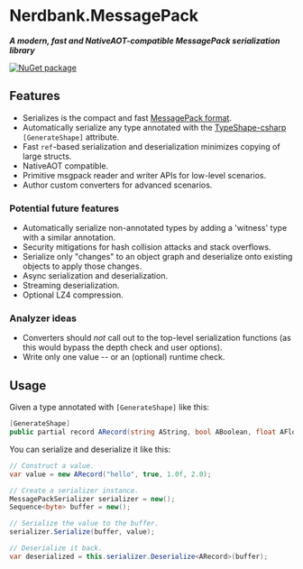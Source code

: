 # Nerdbank.MessagePack

***A modern, fast and NativeAOT-compatible MessagePack serialization library***

[![NuGet package](https://img.shields.io/nuget/v/Nerdbank.MessagePack.svg)](https://nuget.org/packages/Nerdbank.MessagePack)

## Features

* Serializes is the compact and fast [MessagePack format](https://msgpack.org/).
* Automatically serialize any type annotated with the [TypeShape-csharp](https://github.com/eiriktsarpalis/typeshape-csharp) `[GenerateShape]` attribute.
* Fast `ref`-based serialization and deserialization minimizes copying of large structs.
* NativeAOT compatible.
* Primitive msgpack reader and writer APIs for low-level scenarios.
* Author custom converters for advanced scenarios.

### Potential future features

* Automatically serialize non-annotated types by adding a 'witness' type with a similar annotation.
* Security mitigations for hash collision attacks and stack overflows.
* Serialize only "changes" to an object graph and deserialize onto existing objects to apply those changes.
* Async serialization and deserialization.
* Streaming deserialization.
* Optional LZ4 compression.

### Analyzer ideas

* Converters should *not* call out to the top-level serialization functions (as this would bypass the depth check and user options).
* Write only one value -- or an (optional) runtime check.

## Usage

Given a type annotated with `[GenerateShape]` like this:

```cs
[GenerateShape]
public partial record ARecord(string AString, bool ABoolean, float AFloat, double ADouble);
```

You can serialize and deserialize it like this:

```cs
// Construct a value.
var value = new ARecord("hello", true, 1.0f, 2.0);

// Create a serializer instance.
MessagePackSerializer serializer = new();
Sequence<byte> buffer = new();

// Serialize the value to the buffer.
serializer.Serialize(buffer, value);

// Deserialize it back.
var deserialized = this.serializer.Deserialize<ARecord>(buffer);
```

